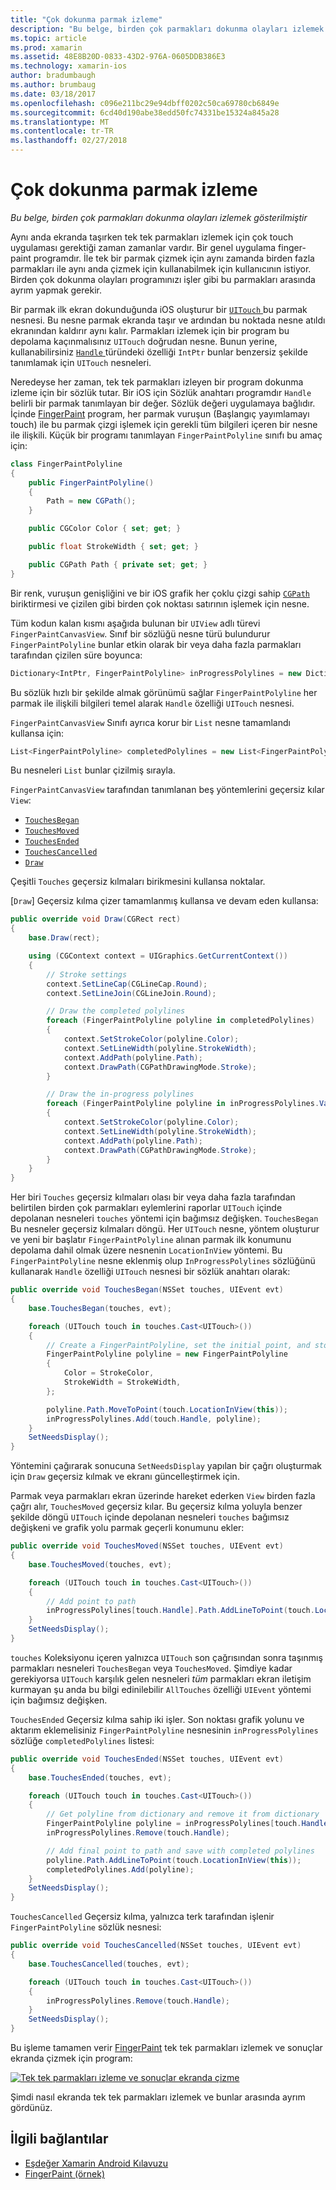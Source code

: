 ```yaml
---
title: "Çok dokunma parmak izleme"
description: "Bu belge, birden çok parmakları dokunma olayları izlemek gösterilmiştir"
ms.topic: article
ms.prod: xamarin
ms.assetid: 48E8B20D-0833-43D2-976A-0605DDB386E3
ms.technology: xamarin-ios
author: bradumbaugh
ms.author: brumbaug
ms.date: 03/18/2017
ms.openlocfilehash: c096e211bc29e94dbff0202c50ca69780cb6849e
ms.sourcegitcommit: 6cd40d190abe38edd50fc74331be15324a845a28
ms.translationtype: MT
ms.contentlocale: tr-TR
ms.lasthandoff: 02/27/2018
---
```

# <a name="multi-touch-finger-tracking"></a>Çok dokunma parmak izleme

_Bu belge, birden çok parmakları dokunma olayları izlemek gösterilmiştir_

Aynı anda ekranda taşırken tek tek parmakları izlemek için çok touch uygulaması gerektiği zaman zamanlar vardır. Bir genel uygulama finger-paint programdır. İle tek bir parmak çizmek için aynı zamanda birden fazla parmakları ile aynı anda çizmek için kullanabilmek için kullanıcının istiyor. Birden çok dokunma olayları programınızı işler gibi bu parmakları arasında ayrım yapmak gerekir.

Bir parmak ilk ekran dokunduğunda iOS oluşturur bir [ `UITouch` ](https://developer.xamarin.com/api/type/UIKit.UITouch/) bu parmak nesnesi. Bu nesne parmak ekranda taşır ve ardından bu noktada nesne atıldı ekranından kaldırır aynı kalır. Parmakları izlemek için bir program bu depolama kaçınmalısınız `UITouch` doğrudan nesne. Bunun yerine, kullanabilirsiniz [ `Handle` ](https://developer.xamarin.com/api/property/Foundation.NSObject.Handle/) türündeki özelliği `IntPtr` bunlar benzersiz şekilde tanımlamak için `UITouch` nesneleri.

Neredeyse her zaman, tek tek parmakları izleyen bir program dokunma izleme için bir sözlük tutar. Bir iOS için Sözlük anahtarı programdır `Handle` belirli bir parmak tanımlayan bir değer. Sözlük değeri uygulamaya bağlıdır. İçinde [FingerPaint](https://developer.xamarin.com/samples/monotouch/ApplicationFundamentals/FingerPaint) program, her parmak vuruşun (Başlangıç yayımlamayı touch) ile bu parmak çizgi işlemek için gerekli tüm bilgileri içeren bir nesne ile ilişkili. Küçük bir programı tanımlayan `FingerPaintPolyline` sınıfı bu amaç için:

```csharp
class FingerPaintPolyline
{
    public FingerPaintPolyline()
    {
        Path = new CGPath();
    }

    public CGColor Color { set; get; }

    public float StrokeWidth { set; get; }

    public CGPath Path { private set; get; }
}
```

Bir renk, vuruşun genişliğini ve bir iOS grafik her çoklu çizgi sahip [ `CGPath` ](https://developer.xamarin.com/api/type/CoreGraphics.CGPath/) biriktirmesi ve çizilen gibi birden çok noktası satırının işlemek için nesne.


Tüm kodun kalan kısmı aşağıda bulunan bir `UIView` adlı türevi `FingerPaintCanvasView`. Sınıf bir sözlüğü nesne türü bulundurur `FingerPaintPolyline` bunlar etkin olarak bir veya daha fazla parmakları tarafından çizilen süre boyunca:

```csharp
Dictionary<IntPtr, FingerPaintPolyline> inProgressPolylines = new Dictionary<IntPtr, FingerPaintPolyline>();
```

Bu sözlük hızlı bir şekilde almak görünümü sağlar `FingerPaintPolyline` her parmak ile ilişkili bilgileri temel alarak `Handle` özelliği `UITouch` nesnesi.

`FingerPaintCanvasView` Sınıfı ayrıca korur bir `List` nesne tamamlandı kullansa için:

```csharp
List<FingerPaintPolyline> completedPolylines = new List<FingerPaintPolyline>();
```

Bu nesneleri `List` bunlar çizilmiş sırayla.

`FingerPaintCanvasView` tarafından tanımlanan beş yöntemlerini geçersiz kılar `View`:

- [`TouchesBegan`](https://developer.xamarin.com/api/member/UIKit.UIResponder.TouchesBegan/p/Foundation.NSSet/UIKit.UIEvent/)
- [`TouchesMoved`](https://developer.xamarin.com/api/member/UIKit.UIResponder.TouchesMoved/p/Foundation.NSSet/UIKit.UIEvent/)
- [`TouchesEnded`](https://developer.xamarin.com/api/member/UIKit.UIResponder.TouchesEnded/p/Foundation.NSSet/UIKit.UIEvent/)
- [`TouchesCancelled`](https://developer.xamarin.com/api/member/UIKit.UIResponder.TouchesCancelled/p/Foundation.NSSet/UIKit.UIEvent/)
- [`Draw`](https://developer.xamarin.com/api/member/UIKit.UIView.Draw/p/CoreGraphics.CGRect/)

Çeşitli `Touches` geçersiz kılmaları birikmesini kullansa noktalar.

[`Draw`] Geçersiz kılma çizer tamamlanmış kullansa ve devam eden kullansa:

```csharp
public override void Draw(CGRect rect)
{
    base.Draw(rect);

    using (CGContext context = UIGraphics.GetCurrentContext())
    {
        // Stroke settings
        context.SetLineCap(CGLineCap.Round);
        context.SetLineJoin(CGLineJoin.Round);

        // Draw the completed polylines
        foreach (FingerPaintPolyline polyline in completedPolylines)
        {
            context.SetStrokeColor(polyline.Color);
            context.SetLineWidth(polyline.StrokeWidth);
            context.AddPath(polyline.Path);
            context.DrawPath(CGPathDrawingMode.Stroke);
        }

        // Draw the in-progress polylines
        foreach (FingerPaintPolyline polyline in inProgressPolylines.Values)
        {
            context.SetStrokeColor(polyline.Color);
            context.SetLineWidth(polyline.StrokeWidth);
            context.AddPath(polyline.Path);
            context.DrawPath(CGPathDrawingMode.Stroke);
        }
    }
}
```

Her biri `Touches` geçersiz kılmaları olası bir veya daha fazla tarafından belirtilen birden çok parmakları eylemlerini raporlar `UITouch` içinde depolanan nesneleri `touches` yöntemi için bağımsız değişken. `TouchesBegan` Bu nesneler geçersiz kılmaları döngü. Her `UITouch` nesne, yöntem oluşturur ve yeni bir başlatır `FingerPaintPolyline` alınan parmak ilk konumunu depolama dahil olmak üzere nesnenin `LocationInView` yöntemi. Bu `FingerPaintPolyline` nesne eklenmiş olup `InProgressPolylines` sözlüğünü kullanarak `Handle` özelliği `UITouch` nesnesi bir sözlük anahtarı olarak:

```csharp
public override void TouchesBegan(NSSet touches, UIEvent evt)
{
    base.TouchesBegan(touches, evt);

    foreach (UITouch touch in touches.Cast<UITouch>())
    {
        // Create a FingerPaintPolyline, set the initial point, and store it
        FingerPaintPolyline polyline = new FingerPaintPolyline
        {
            Color = StrokeColor,
            StrokeWidth = StrokeWidth,
        };

        polyline.Path.MoveToPoint(touch.LocationInView(this));
        inProgressPolylines.Add(touch.Handle, polyline);
    }
    SetNeedsDisplay();
}
```

Yöntemini çağırarak sonucuna `SetNeedsDisplay` yapılan bir çağrı oluşturmak için `Draw` geçersiz kılmak ve ekranı güncelleştirmek için.

Parmak veya parmakları ekran üzerinde hareket ederken `View` birden fazla çağrı alır, `TouchesMoved` geçersiz kılar. Bu geçersiz kılma yoluyla benzer şekilde döngü `UITouch` içinde depolanan nesneleri `touches` bağımsız değişkeni ve grafik yolu parmak geçerli konumunu ekler:

```csharp
public override void TouchesMoved(NSSet touches, UIEvent evt)
{
    base.TouchesMoved(touches, evt);

    foreach (UITouch touch in touches.Cast<UITouch>())
    {
        // Add point to path
        inProgressPolylines[touch.Handle].Path.AddLineToPoint(touch.LocationInView(this));
    }
    SetNeedsDisplay();
}
```

`touches` Koleksiyonu içeren yalnızca `UITouch` son çağrısından sonra taşınmış parmakları nesneleri `TouchesBegan` veya `TouchesMoved`. Şimdiye kadar gerekiyorsa `UITouch` karşılık gelen nesneleri *tüm* parmakları ekran iletişim kurmayan şu anda bu bilgi edinilebilir `AllTouches` özelliği `UIEvent` yöntemi için bağımsız değişken.

`TouchesEnded` Geçersiz kılma sahip iki işler. Son noktası grafik yolunu ve aktarım eklemelisiniz `FingerPaintPolyline` nesnesinin `inProgressPolylines` sözlüğe `completedPolylines` listesi:

```csharp
public override void TouchesEnded(NSSet touches, UIEvent evt)
{
    base.TouchesEnded(touches, evt);

    foreach (UITouch touch in touches.Cast<UITouch>())
    {
        // Get polyline from dictionary and remove it from dictionary
        FingerPaintPolyline polyline = inProgressPolylines[touch.Handle];
        inProgressPolylines.Remove(touch.Handle);

        // Add final point to path and save with completed polylines
        polyline.Path.AddLineToPoint(touch.LocationInView(this));
        completedPolylines.Add(polyline);
    }
    SetNeedsDisplay();
}
```

`TouchesCancelled` Geçersiz kılma, yalnızca terk tarafından işlenir `FingerPaintPolyline` sözlük nesnesi:

```csharp
public override void TouchesCancelled(NSSet touches, UIEvent evt)
{
    base.TouchesCancelled(touches, evt);

    foreach (UITouch touch in touches.Cast<UITouch>())
    {
        inProgressPolylines.Remove(touch.Handle);
    }
    SetNeedsDisplay();
}
```

Bu işleme tamamen verir [FingerPaint](https://developer.xamarin.com/samples/monotouch/ApplicationFundamentals/FingerPaint) tek tek parmakları izlemek ve sonuçlar ekranda çizmek için program:

[ ![](touch-tracking-images/image01.png "Tek tek parmakları izleme ve sonuçlar ekranda çizme")](touch-tracking-images/image01.png)

Şimdi nasıl ekranda tek tek parmakları izlemek ve bunlar arasında ayrım gördünüz.



## <a name="related-links"></a>İlgili bağlantılar

- [Eşdeğer Xamarin Android Kılavuzu](~/android/app-fundamentals/touch/touch-tracking.md)
- [FingerPaint (örnek)](https://developer.xamarin.com/samples/monotouch/ApplicationFundamentals/FingerPaint)
